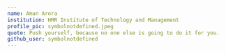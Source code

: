 ```yaml
---
name: Aman Arora
institution: HMR Institute of Technology and Management
profile_pic: symbolnotdefined.jpeg
quote: Push yourself, because no one else is going to do it for you.
github_user: symbolnotdefined
---
```

